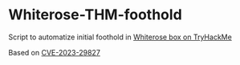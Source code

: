 # Whiterose-THM-foothold
Script to automatize initial foothold in [Whiterose box on TryHackMe](https://tryhackme.com/r/room/whiterose)

Based on [CVE-2023-29827](https://github.com/mde/ejs/issues/720)
